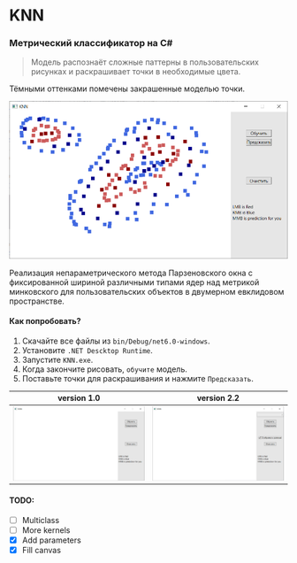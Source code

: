 # KNN
### Метрический классификатор на C#

> Модель распознаёт сложные паттерны в пользовательских рисунках и раскрашивает точки в необходимые цвета.

Тёмными оттенками помечены закрашенные моделью точки.

<img src="https://github.com/occ4sion/KNN/blob/master/preview/preview.png" width="600" alt="Иллюстрация"/>

Реализация непараметрического метода Парзеновского окна с фиксированной шириной различными типами ядер над метрикой минковского для пользовательских объектов в двумерном евклидовом пространстве.

#### Как попробовать?
1. Скачайте все файлы из `bin/Debug/net6.0-windows`.
2. Установите `.NET Descktop Runtime`.
3. Запустите `KNN.exe`.
4. Когда закончите рисовать, `обучите` модель.
5. Поставьте точки для раскрашивания и нажмите `Предсказать`.

|version 1.0|version 2.2|
|-----------|-----------|
| <img src="https://github.com/occ4sion/KNN/blob/master/preview/KNN1.gif" width="400" alt="v1.0"/> | <img src="https://github.com/occ4sion/KNN/blob/master/preview/KNN2.gif" width="400" alt="v2.2"/> |

#### TODO:

- [ ] Multiclass
- [ ] More kernels
- [x] Add parameters
- [x] Fill canvas